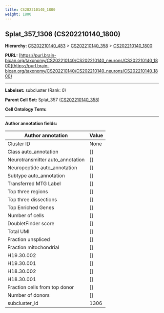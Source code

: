 ```yaml
---
title: CS202210140_1800
weight: 1800
---
```

## Splat_357_1306 (CS202210140_1800)
<b>Hierarchy: </b>
[CS202210140_483](../CS202210140_483) >
[CS202210140_358](../CS202210140_358) >
[CS202210140_1800](../CS202210140_1800)

**PURL:** [https://purl.brain-bican.org/taxonomy/CS202210140/CS202210140_neurons/CS202210140_1800](https://purl.brain-bican.org/taxonomy/CS202210140/CS202210140_neurons/CS202210140_1800)

---


**Labelset:** subcluster (Rank: 0)

**Parent Cell Set:** Splat_357 ([CS202210140_358](../CS202210140_358))



**Cell Ontology Term:** 

[MARKER GENES.]: #


---

[TRANSFERRED ANNOTATIONS.]: #


[AUTHOR ANNOTATION FIELDS.]: #


**Author annotation fields:**

| Author annotation | Value |
|-------------------|-------|
|Cluster ID|None|
|Class auto_annotation|[]|
|Neurotransmitter auto_annotation|[]|
|Neuropeptide auto_annotation|[]|
|Subtype auto_annotation|[]|
|Transferred MTG Label|[]|
|Top three regions|[]|
|Top three dissections|[]|
|Top Enriched Genes|[]|
|Number of cells|[]|
|DoubletFinder score|[]|
|Total UMI|[]|
|Fraction unspliced|[]|
|Fraction mitochondrial|[]|
|H19.30.002|[]|
|H19.30.001|[]|
|H18.30.002|[]|
|H18.30.001|[]|
|Fraction cells from top donor|[]|
|Number of donors|[]|
|subcluster_id|1306|
